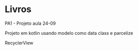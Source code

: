 # Livros
PA1 - Projeto aula 24-09

Projeto em kotlin usando modelo como data class e parcelize

RecyclerView
